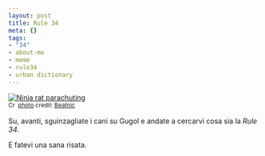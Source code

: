 ```yaml
--- 
layout: post
title: Rule 34
meta: {}
tags: 
- "34"
- about-me
- meme
- rule34
- urban dictionary
---
```

<a href="http://www.flickr.com/photos/35468148224@N01/88135655/" title="Ninja rat parachuting" target="_blank"><img src="http://farm1.static.flickr.com/30/88135655_4cb4f76aa2.jpg" alt="Ninja rat parachuting" border="0" /></a>  
<small><a href="http://creativecommons.org/licenses/by-nc/2.0/" title="Attribution-NonCommercial License" target="_blank"><img src="http://www.lastknight.com/wp-content/plugins/photo-dropper/images/cc.png" alt="Creative Commons License" border="0" width="16" height="16" align="absmiddle" /></a> <a href="http://www.photodropper.com/photos/" target="_blank">photo</a> credit: <a href="http://www.flickr.com/photos/35468148224@N01/88135655/" title="Beatnic" target="_blank">Beatnic</a></small>  
  
Su, avanti, sguinzagliate i cani su Gugol e andate a cercarvi cosa sia la *Rule 34*.  
  
E fatevi una sana risata.  
  
 
